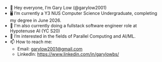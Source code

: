 - 👋 Hey everyone, I’m Gary Low (@garylow2001)
- 🖥️ I’m currently a Y3 NUS Computer Science Undergraduate, completing my degree in June 2026.
- 💼 I'm also currently doing a fullstack software engineer role at Hypotenuse AI (YC S20)
- 🌱 I’m interested in the fields of Parallel Computing and AI/ML.
- 📫 How to reach me:
    - Email: garylow2001@gmail.com
    - LinkedIn: https://www.linkedin.com/in/garylowbs/

<!---
garylow2001/garylow2001 is a ✨ special ✨ repository because its `README.md` (this file) appears on your GitHub profile.
You can click the Preview link to take a look at your changes.
--->
